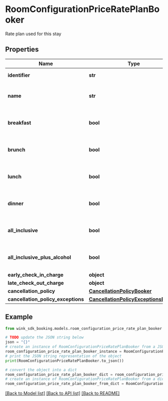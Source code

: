 # RoomConfigurationPriceRatePlanBooker

Rate plan used for this stay

## Properties

Name | Type | Description | Notes
------------ | ------------- | ------------- | -------------
**identifier** | **str** | Rate plan identifier | 
**name** | **str** | Provides the name of the rate plan. | 
**breakfast** | **bool** | When true, indicates breakfast is included. | [default to False]
**brunch** | **bool** | When true, indicates brunch is included. | [default to False]
**lunch** | **bool** | When true, indicates lunch is included. | [default to False]
**dinner** | **bool** | When true, indicates dinner is included. | [default to False]
**all_inclusive** | **bool** | Everything included except alcohol | [default to False]
**all_inclusive_plus_alcohol** | **bool** | Everything included with alcohol | [default to False]
**early_check_in_charge** | **object** |  | [optional] 
**late_check_out_charge** | **object** |  | [optional] 
**cancellation_policy** | [**CancellationPolicyBooker**](CancellationPolicyBooker.md) |  | [optional] 
**cancellation_policy_exceptions** | [**CancellationPolicyExceptionsBooker**](CancellationPolicyExceptionsBooker.md) |  | [optional] 

## Example

```python
from wink_sdk_booking.models.room_configuration_price_rate_plan_booker import RoomConfigurationPriceRatePlanBooker

# TODO update the JSON string below
json = "{}"
# create an instance of RoomConfigurationPriceRatePlanBooker from a JSON string
room_configuration_price_rate_plan_booker_instance = RoomConfigurationPriceRatePlanBooker.from_json(json)
# print the JSON string representation of the object
print(RoomConfigurationPriceRatePlanBooker.to_json())

# convert the object into a dict
room_configuration_price_rate_plan_booker_dict = room_configuration_price_rate_plan_booker_instance.to_dict()
# create an instance of RoomConfigurationPriceRatePlanBooker from a dict
room_configuration_price_rate_plan_booker_from_dict = RoomConfigurationPriceRatePlanBooker.from_dict(room_configuration_price_rate_plan_booker_dict)
```
[[Back to Model list]](../README.md#documentation-for-models) [[Back to API list]](../README.md#documentation-for-api-endpoints) [[Back to README]](../README.md)


